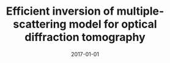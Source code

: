 ---
title: "Efficient inversion of multiple-scattering model for optical diffraction tomography"
collection: publications
permalink: /publication/2017-01-01-Efficient-inversion-of-multiple-scattering-model-for-optical-diffraction-tomography
category: 'journal'
isFirst: 'True'
date: 2017-01-01
venue: 'Optics express'
citation: ' Emmanuel Soubies,  Thanh-An Pham,  Michael Unser, &quot;Efficient inversion of multiple-scattering model for optical diffraction tomography.&quot; Optics express, 2017.'
---